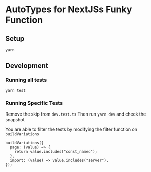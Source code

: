 # AutoTypes for NextJSs Funky Function

## Setup

```
yarn
```

## Development

### Running all tests

`yarn test`

### Running Specific Tests

Remove the skip from `dev.test.ts`
Then run `yarn dev` and check the snapshot

You are able to filter the tests by modifying the filter function on `buildVariations`

```
buildVariations({
  page: (value) => {
    return value.includes("const_named");
  },
  import: (value) => value.includes("server"),
});
```
